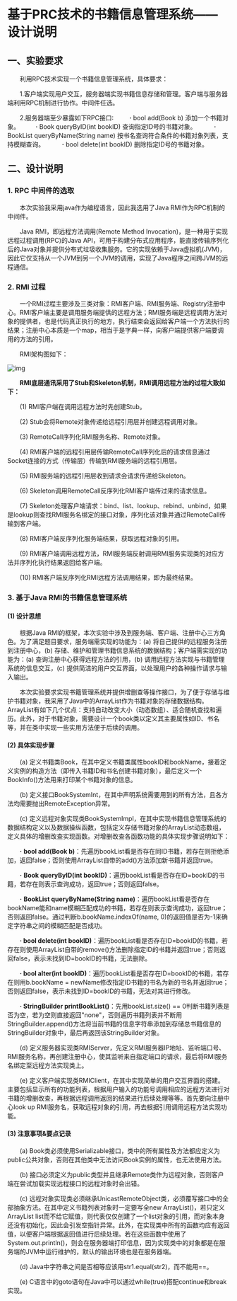 # 基于PRC技术的书籍信息管理系统——设计说明



## 一、实验要求

&emsp;&emsp;利用RPC技术实现一个书籍信息管理系统，具体要求：

&emsp;&emsp;1.客户端实现用户交互，服务器端实现书籍信息存储和管理。客户端与服务器端利用RPC机制进行协作。中间件任选。

&emsp;&emsp;2.服务器端至少暴露如下RPC接口∶
   &emsp;&emsp;**·** bool add(Book b) 添加一个书籍对象。
   &emsp;&emsp;**·** Book queryByID(int bookID) 查询指定ID号的书籍对象。
   &emsp;&emsp;**·** BookList queryByName(String name) 按书名查询符合条件的书籍对象列表，支持模糊查询。
   &emsp;&emsp;**·** bool delete(int bookID) 删除指定ID号的书籍对象。

## 二、设计说明

### 1. RPC 中间件的选取

&emsp;&emsp;本次实验我采用java作为编程语言，因此我选用了Java RMI作为RPC机制的中间件。

&emsp;&emsp;Java RMI，即远程方法调用(Remote Method Invocation)，是一种用于实现远程过程调用(RPC)的Java API，可用于构建分布式应用程序，能直接传输序列化后的Java对象并提供分布式垃圾收集服务。它的实现依赖于Java虚拟机(JVM)，因此它仅支持从一个JVM到另一个JVM的调用，实现了Java程序之间跨JVM的远程通信。

### 2. RMI 过程

&emsp;&emsp;一个RMI过程主要涉及三类对象：RMI客户端、RMI服务端、Registry注册中心。RMI客户端主要是调用服务端提供的远程方法；RMI服务端是远程调用方法对象的提供者，也是代码真正执行的地方，执行结束会返回给客户端一个方法执行的结果；注册中心本质是一个map，相当于是字典一样，向客户端提供客户端要调用的方法的引用。

&emsp;&emsp;RMI架构图如下：

![img](https://upload-images.jianshu.io/upload_images/12696746-07f8e95ec97df9dd.png?imageMogr2/auto-orient/strip|imageView2/2/w/656/format/webp)

&emsp;&emsp;**RMI底层通讯采用了Stub和Skeleton机制，RMI调用远程方法的过程大致如下：**

&emsp;&emsp;(1) RMI客户端在调用远程方法时先创建Stub。

&emsp;&emsp;(2) Stub会将Remote对象传递给远程引用层并创建远程调用对象。

&emsp;&emsp;(3) RemoteCall序列化RMI服务名称、Remote对象。

&emsp;&emsp;(4) RMI客户端的远程引用层传输RemoteCall序列化后的请求信息通过Socket连接的方式（传输层）传输到RMI服务端的远程引用层。

&emsp;&emsp;(5) RMI服务端的远程引用层收到请求会请求传递给Skeleton。

&emsp;&emsp;(6) Skeleton调用RemoteCall反序列化RMI客户端传过来的请求信息。

&emsp;&emsp;(7) Skeleton处理客户端请求：bind、list、lookup、rebind、unbind，如果是lookup则查找RMI服务名绑定的接口对象，序列化该对象并通过RemoteCall传输到客户端。

&emsp;&emsp;(8) RMI客户端反序列化服务端结果，获取远程对象的引用。

&emsp;&emsp;(9) RMI客户端调用远程方法，RMI服务端反射调用RMI服务实现类的对应方法并序列化执行结果返回给客户端。

&emsp;&emsp;(10) RMI客户端反序列化RMI远程方法调用结果，即为最终结果。

### 3. 基于Java RMI的书籍信息管理系统

#### (1) 设计思想

&emsp;&emsp;根据Java RMI的框架，本次实验中涉及到服务端、客户端、注册中心三方角色。为了满足题目要求，服务端需实现的功能为：(a) 将自己提供的远程服务注册到注册中心，(b) 存储、维护和管理书籍信息系统的数据结构；客户端需实现的功能为：(a) 查询注册中心获得远程方法的引用，(b) 调用远程方法实现与书籍管理系统的信息交互，(c) 提供简洁的用户交互界面，以处理用户的各种操作请求与输入输出。

&emsp;&emsp;本次实验要求实现书籍管理系统并提供增删查等操作接口，为了便于存储与维护书籍对象，我采用了Java中的ArrayList作为书籍对象的存储数据结构。ArrayList有如下几个优点：支持自动改变大小（动态数组）、适合随机查找和遍历。此外，对于书籍对象，需要设计一个book类以定义其主要属性如ID、书名等，并在类中实现一些实用方法便于后续的调用。

#### (2) 具体实现步骤

&emsp;&emsp;(a) 定义书籍类Book，在其中定义书籍类属性bookID和bookName，接着定义实例的构造方法（即传入书籍ID和书名创建书籍对象），最后定义一个BookInfo()方法用来打印某个书籍对象的信息。

&emsp;&emsp;(b) 定义接口BookSystemInt，在其中声明系统需要用到的所有方法，且各方法均需要抛出RemoteException异常。

&emsp;&emsp;(c) 定义远程对象实现类BookSystemImpl，在其中实现书籍信息管理系统的数据结构定义以及数据操纵函数，包括定义存储书籍对象的ArrayList动态数组，定义具体的增删改查实现函数。对增删改查各函数功能的具体实现步骤说明如下：

&emsp;&emsp;**·** **bool add(Book b)**：先遍历bookList看是否存在同ID书籍，若存在则拒绝添加，返回false；否则使用ArrayList自带的add()方法添加新书籍并返回true。

&emsp;&emsp;**·** **Book queryByID(int bookID)**：遍历bookList看是否存在ID=bookID的书籍，若存在则表示查询成功，返回true；否则返回false。

&emsp;&emsp;**·** **BookList queryByName(String name)**：遍历bookList看是否存在bookName能和name模糊匹配成功的书籍，若存在则表示查询成功，返回true；否则返回false。通过判断b.bookName.indexOf(name, 0)的返回值是否为-1来确定字符串之间的模糊匹配是否成功。

&emsp;&emsp;**· bool delete(int bookID)**：遍历bookList看是否存在ID=bookID的书籍，若存在则使用ArrayList自带的remove()方法删除指定ID的书籍并返回true；否则返回false，表示未找到ID=bookID的书籍，无法删除。

&emsp;&emsp;**· bool alter(int bookID)**：遍历bookList看是否存在ID=bookID的书籍，若存在则用b.bookName = newName修改指定ID书籍的书名为新的书名并返回true；否则返回false，表示未找到ID=bookID的书籍，无法对其进行修改。

&emsp;&emsp;**· StringBuilder printBookList()**：先用bookList.size() == 0判断书籍列表是否为空，若为空则直接返回"none"，否则遍历书籍列表并不断用StringBuilder.append()方法将当前书籍的信息字符串添加到存储总书籍信息的StringBuilder对象中，最后再返回该StringBuilder对象。

&emsp;&emsp;(d) 定义服务器实现类RMIServer，先定义RMI服务器IP地址、监听端口号、RMI服务名称，再创建注册中心，使其监听来自指定端口的请求，最后将RMI服务名绑定至远程方法实现类上。

&emsp;&emsp;(e) 定义客户端实现类RMIClient，在其中实现简单的用户交互界面的搭建。主要包括显示所有的功能列表，根据用户输入的功能号调用相应的远程方法进行对书籍的增删改查，再根据远程调用返回的结果进行后续处理等等。首先要向注册中心look up RMI服务名，获取远程对象的引用，再去根据引用调用远程方法实现功能。

#### (3) 注意事项&要点记录

&emsp;&emsp;(a) Book类必须使用Serializable接口，类中的所有属性及方法都应定义为public公共对象，否则在其他类中无法访问Book实例的属性，也无法使用方法。

&emsp;&emsp;(b) 接口必须定义为public类型并且继承Remote类作为远程对象，否则客户端在尝试加载实现远程接口的远程对象时会出错。

&emsp;&emsp;(c) 远程对象实现类必须继承UnicastRemoteObject类，必须覆写接口中的全部抽象方法。在其中定义书籍列表对象时一定要写全new ArrayList<Book>()，若只定义ArrayList<Book> list而不给它赋值，则代表仅仅创建了一个list对象的引用，而对象本身还没有初始化，因此会引发空指针异常。此外，在实现类中所有的函数均应有返回值，以便客户端根据返回值进行后续处理。若在这些函数中使用了System.out.println()，则会在服务器端打印信息，因为实现类中的对象都是在服务端的JVM中运行维护的，默认的输出环境也是在服务器端。

&emsp;&emsp;(d) Java中字符串之间是否相等应该用str1.equal(str2)，而不能用==。

&emsp;&emsp;(e) C语言中的goto语句在Java中可以通过while(true)搭配continue和break实现。
